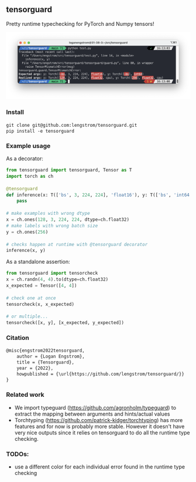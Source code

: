 ## tensorguard

Pretty runtime typechecking for PyTorch and Numpy tensors!

<p align = 'center'>
<img src = 'static/debug.png'>
</p>

### Install

	git clone git@github.com:lengstrom/tensorguard.git
	pip install -e tensorguard

### Example usage
As a decorator:
```python
from tensorguard import tensorguard, Tensor as T
import torch as ch

@tensorguard
def inference(x: T(['bs', 3, 224, 224], 'float16'), y: T(['bs', 'int64'])):
    pass

# make examples with wrong dtype
x = ch.ones(128, 3, 224, 224, dtype=ch.float32)
# make labels with wrong batch size
y = ch.ones(256)

# checks happen at runtime with @tensorguard decorator
inference(x, y)
```

As a standalone assertion:
```python
from tensorguard import tensorcheck
x = ch.randn(4, 4).to(dtype=ch.float32)
x_expected = Tensor([4, 4])

# check one at once
tensorcheck(x, x_expected)

# or multiple...
tensorcheck([x, y], [x_expected, y_expected])
```

### Citation

	@misc{engstrom2022tensorguard,
		author = {Logan Engstrom},
		title = {Tensorguard},
		year = {2022},
		howpublished = {\url{https://github.com/lengstrom/tensorguard/}}
	}

### Related work

- We import typeguard (https://github.com/agronholm/typeguard) to extract the
mapping between arguments and hints/actual values 
- Torchtyping (https://github.com/patrick-kidger/torchtyping) has more features and for now is probably more stable. However it doesn't have very nice outputs since it relies on tensorguard to do all the
runtime type checking.


### TODOs:

- use a different color for each individual error found in the runtime type
checking
